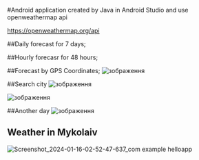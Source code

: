 #Android application created by Java in Android Studio and use openweathermap api

https://openweathermap.org/api

##Daily forecast for 7 days;

##Hourly forecasr for 48 hours;

##Forecast by GPS Coordinates;
![зображення](https://github.com/TENOVOD/AndroidWeatherForecast/assets/57965389/335e44dd-c67f-411e-a7c9-360e4fe53aef)

##Search city
![зображення](https://github.com/TENOVOD/AndroidWeatherForecast/assets/57965389/229af50f-cbbe-4bea-9b8b-8e6856ab1e01)

![зображення](https://github.com/TENOVOD/AndroidWeatherForecast/assets/57965389/6e71d48f-df11-4c5c-bfb1-3853eadaa89a)

##Another day
![зображення](https://github.com/TENOVOD/AndroidWeatherForecast/assets/57965389/6c78ba2a-b872-45b9-a350-c5fd5637650d)

## Weather in Mykolaiv 
![Screenshot_2024-01-16-02-52-47-637_com example helloapp](https://github.com/TENOVOD/AndroidWeatherForecast/assets/57965389/84c41e7e-a528-4687-9c58-1a29142a3658)





